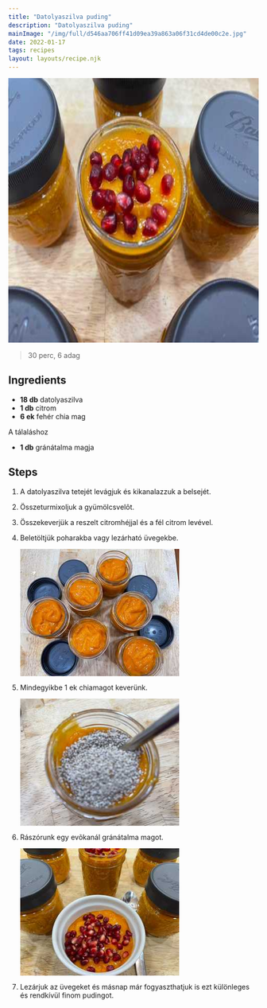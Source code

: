 ```yaml
---
title: "Datolyaszilva puding"
description: "Datolyaszilva puding"
mainImage: "/img/full/d546aa706ff41d09ea39a863a06f31cd4de00c2e.jpg"
date: 2022-01-17
tags: recipes
layout: layouts/recipe.njk
---
```

                            
<p align="center"><a href="https://cookpad.com/hu/receptek/15844695-datolyaszilva-puding" rel="Recipe source page"><img width="751" height="532" src="/img/full/d546aa706ff41d09ea39a863a06f31cd4de00c2e.jpg"/></a></p>

> 30 perc, 6 adag 

## Ingredients
* **18 db** datolyaszilva
* **1 db** citrom
* **6 ek** fehér chia mag

A tálaláshoz
* **1 db** gránátalma magja

## Steps

1. A datolyaszilva tetejét levágjuk és kikanalazzuk a belsejét.
 
    <div style="clear: both"/>

2. Összeturmixoljuk a gyümölcsvelôt.
 
    <div style="clear: both"/>

3. Összekeverjük a reszelt citromhéjjal és a fél citrom levével.
 
    <div style="clear: both"/>

4. Beletöltjük poharakba vagy lezárható üvegekbe.
 
    <p><img width="320" height="256" align="left" src="/img/full/61e25a983b56f0786e07bbf0cfdde4406fe60289.jpg"/></p><div style="clear: both"/>

5. Mindegyikbe 1 ek chiamagot keverünk.
 
    <p><img width="320" height="256" align="left" src="/img/full/4c4ed3b60a5ab93c273cf18ac5a953a3fc147ada.jpg"/></p><div style="clear: both"/>

6. Rászórunk egy evõkanál gránátalma magot.
 
    <p><img width="320" height="256" align="left" src="/img/full/b536b5bea0a49515eb1373d823c5a564b9fe2238.jpg"/></p><div style="clear: both"/>

7. Lezárjuk az üvegeket és másnap már fogyaszthatjuk is ezt különleges és rendkívül finom pudingot.
 
    <div style="clear: both"/>

